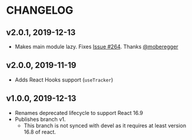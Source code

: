 # CHANGELOG

## v2.0.1, 2019-12-13

* Makes main module lazy. Fixes [Issue #264](https://github.com/meteor/react-packages/issues/264). Thanks [@moberegger](https://github.com/moberegger)

## v2.0.0, 2019-11-19

* Adds React Hooks support (`useTracker`)

## v1.0.0, 2019-12-13

* Renames deprecated lifecycle to support React 16.9
* Publishes branch v1. 
  - This branch is not synced with devel as it requires at least version 16.8 of react.
